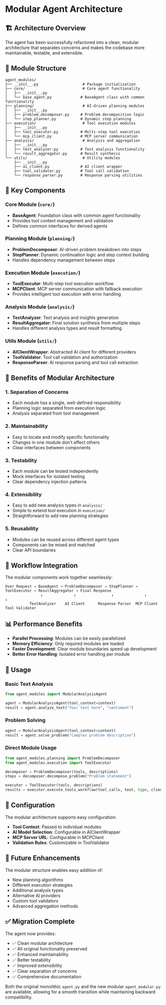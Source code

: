 # Modular Agent Architecture

## 🏗️ Architecture Overview

The agent has been successfully refactored into a clean, modular architecture that separates concerns and makes the codebase more maintainable, testable, and extensible.

## 📁 Module Structure

```
agent_modules/
├── __init__.py                    # Package initialization
├── core/                          # Core agent functionality
│   ├── __init__.py
│   └── base_agent.py             # BaseAgent class with common functionality
├── planning/                      # AI-driven planning modules
│   ├── __init__.py
│   ├── problem_decomposer.py     # Problem decomposition logic
│   └── step_planner.py           # Dynamic step planning
├── execution/                     # Tool execution modules
│   ├── __init__.py
│   ├── tool_executor.py          # Multi-step tool execution
│   └── mcp_client.py             # MCP server communication
├── analysis/                      # Analysis and aggregation
│   ├── __init__.py
│   ├── text_analyzer.py          # Text analysis functionality
│   └── result_aggregator.py      # Result synthesis
└── utils/                         # Utility modules
    ├── __init__.py
    ├── ai_client.py              # AI client wrapper
    ├── tool_validator.py         # Tool call validation
    └── response_parser.py        # Response parsing utilities
```

## 🔧 Key Components

### Core Module (`core/`)

- **BaseAgent**: Foundation class with common agent functionality
- Provides tool context management and validation
- Defines common interfaces for derived agents

### Planning Module (`planning/`)

- **ProblemDecomposer**: AI-driven problem breakdown into steps
- **StepPlanner**: Dynamic continuation logic and step context building
- Handles dependency management between steps

### Execution Module (`execution/`)

- **ToolExecutor**: Multi-step tool execution workflow
- **MCPClient**: MCP server communication with fallback execution
- Provides intelligent tool execution with error handling

### Analysis Module (`analysis/`)

- **TextAnalyzer**: Text analysis and insights generation
- **ResultAggregator**: Final solution synthesis from multiple steps
- Handles different analysis types and result formatting

### Utils Module (`utils/`)

- **AIClientWrapper**: Abstracted AI client for different providers
- **ToolValidator**: Tool call validation and authorization
- **ResponseParser**: AI response parsing and tool call extraction

## 🚀 Benefits of Modular Architecture

### 1. **Separation of Concerns**

- Each module has a single, well-defined responsibility
- Planning logic separated from execution logic
- Analysis separated from tool management

### 2. **Maintainability**

- Easy to locate and modify specific functionality
- Changes in one module don't affect others
- Clear interfaces between components

### 3. **Testability**

- Each module can be tested independently
- Mock interfaces for isolated testing
- Clear dependency injection patterns

### 4. **Extensibility**

- Easy to add new analysis types in `analysis/`
- Simple to extend tool execution in `execution/`
- Straightforward to add new planning strategies

### 5. **Reusability**

- Modules can be reused across different agent types
- Components can be mixed and matched
- Clear API boundaries

## 🔄 Workflow Integration

The modular components work together seamlessly:

```
User Request → BaseAgent → ProblemDecomposer → StepPlanner → ToolExecutor → ResultAggregator → Final Response
                ↓              ↓                ↓              ↓              ↓
           TextAnalyzer    AI Client      Response Parser  MCP Client   Tool Validator
```

## 📊 Performance Benefits

- **Parallel Processing**: Modules can be easily parallelized
- **Memory Efficiency**: Only required modules are loaded
- **Faster Development**: Clear module boundaries speed up development
- **Better Error Handling**: Isolated error handling per module

## 🎯 Usage

### Basic Text Analysis

```python
from agent_modules import ModularAnalysisAgent

agent = ModularAnalysisAgent(tool_context=context)
result = agent.analyze_text("Your text here", "sentiment")
```

### Problem Solving

```python
agent = ModularAnalysisAgent(tool_context=context)
result = agent.solve_problem("Complex problem description")
```

### Direct Module Usage

```python
from agent_modules.planning import ProblemDecomposer
from agent_modules.execution import ToolExecutor

decomposer = ProblemDecomposer(tools, descriptions)
steps = decomposer.decompose_problem("Problem statement")

executor = ToolExecutor(tools, descriptions)
results = executor.execute_tools_workflow(tool_calls, text, type, client, messages)
```

## 🔧 Configuration

The modular architecture supports easy configuration:

- **Tool Context**: Passed to individual modules
- **AI Model Selection**: Configurable in AIClientWrapper
- **MCP Server URL**: Configurable in MCPClient
- **Validation Rules**: Customizable in ToolValidator

## 🚀 Future Enhancements

The modular structure enables easy addition of:

- New planning algorithms
- Different execution strategies
- Additional analysis types
- Alternative AI providers
- Custom tool validators
- Advanced aggregation methods

## ✅ Migration Complete

The agent now provides:

- ✅ Clean modular architecture
- ✅ All original functionality preserved
- ✅ Enhanced maintainability
- ✅ Better testability
- ✅ Improved extensibility
- ✅ Clear separation of concerns
- ✅ Comprehensive documentation

Both the original monolithic `agent.py` and the new modular `agent_modular.py` are available, allowing for a smooth transition while maintaining backward compatibility.
